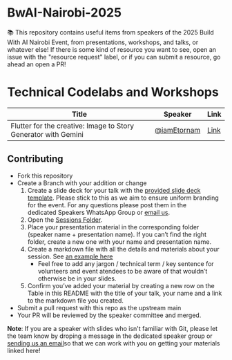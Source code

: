 # BwAI-Nairobi-2025

📚 This repository contains useful items from speakers of the 2025 Build With AI Nairobi Event, from presentations, workshops, and talks, or whatever else!  If there is some kind of resource you want to see, open an issue with the "resource request" label, or if you can submit a resource, go ahead an open a PR!

# Technical Codelabs and Workshops

| Title | Speaker | Link |
|-------|---------|------|
|Flutter for the creative: Image to Story Generator with Gemini|[@iamEtornam](https://github.com/iamEtornam)|[Link](./sessions/00-StoryGenerator.md)|


## Contributing

- Fork this repository
- Create a Branch with your addition or change
    1. Create a slide deck for your talk with the [provided slide deck template](https://docs.google.com/presentation/d/1xciiCPJDlLiSXpvSOnWrDK-atCnGux7EreZ4giJIbdU/edit?usp=sharing). Please stick to this as we aim to ensure uniform branding for the event. For any questions please post them in the dedicated Speakers WhatsApp Group or [email us](gdgnairobi1@gmail.com).
    2. Open the [Sessions Folder](https://github.com/GDGNairobi/BwAI-Nairobi-2025/tree/main/sessions).
    3. Place your presentation material in the corresponding folder (speaker name + presentation name). If you can’t find the right folder, create a new one with your name and presentation name.
    4. Create a markdown file with all the details and materials about your session. See [an example here](https://github.com/GDGNairobi/BwAI-Nairobi-2025/blob/main/sessions/Bright%20Sunu%20%7C%20Flutter%20for%20the%20Creative%3A%20Image%20to%20Story%20Generator%20with%20Gemini/00-StoryGenerator.md)
        - Feel free to add any jargon / technical term / key sentence for volunteers and event atendees to be aware of that wouldn’t otherwise be in your slides.
    5. Confirm you’ve added your material by creating a new row on the Table in this README with the title of your talk, your name and a link to the markdown file you created.
- Submit a pull request with this repo as the upstream main
- Your PR will be reviewed by the speaker committee and merged.

**Note**: If you are a speaker with slides who isn't familiar with Git, please let the team know by droping a message in the dedicated speaker group or [sending us an email](gdgnairobi1@gmail.com)so that we can work with you on getting your materials linked here!
